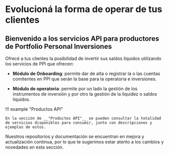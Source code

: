 # Evolucioná la forma de operar de tus clientes

__Bienvenido a los servicios API para productores de Portfolio Personal Inversiones__
 -----------------------------------------------------------
 
Ofrecé a tus clientes la posibilidad de invertir sus saldos líquidos utilizando los servicios de PPI que ofrecen:

- __Módulo de Onboarding__:
permite dar de alta o registrar la o las cuentas comitentes en PPI que serán la base para la operatoria e inversiones.

- __Módulo de operatoria__:
permite por un lado la gestión de los instrumentos de inversión y por otro la gestión de la liquidez o saldos líquidos.


!!! example "Productos API"

    En la sección de __"Productos API"__ se pueden consultar la totalidad de servicios disponibles para consumir, junto con descripciones y ejemplos de estos.
 

Nuestros repositorios y documentación se encuentran en mejora y actualización continua, por lo que te sugerimos estar atento a los cambios y novedades en esta sección.

